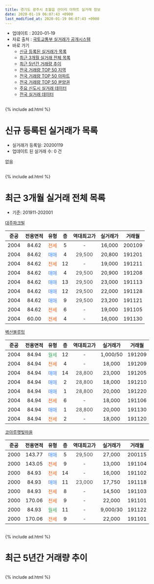 ```yaml
---
title: 경기도 광주시 초월읍 산이리 아파트 실거래 정보
date: 2020-01-19 06:07:43 +0900
last_modified_at: 2020-01-19 06:07:43 +0900
---
```


* 업데이트 : 2020-01-19
* 자료 출처 : [국토교통부 실거래가 공개시스템](http://rt.molit.go.kr)
* 바로 가기
    * [신규 등록된 실거래가 목록](#신규-등록된-실거래가-목록)
    * [최근 3개월 실거래 전체 목록](#최근-3개월-실거래-전체-목록)
    * [최근 5년간 거래량 추이](#최근-5년간-거래량-추이)
    * [전국 거래량 TOP 50 지역](https://apt-info.github.io/apt-trade-info/최근-3개월-전국에서-가장-거래가-많이-발생한-지역)
    * [전국 거래량 TOP 50 아파트](https://apt-info.github.io/apt-trade-info/최근-3개월-전국에서-가장-거래가-많이-발생한-아파트)
    * [전국 거래량 TOP 50 분양권](https://apt-info.github.io/apt-trade-info/최근-3개월-전국에서-가장-거래가-많이-발생한-분양권)
    * [주요 신도시 실거래 데이터](https://apt-info.github.io/apt-trade-info/주요-신도시)
    * [전국 실거래 데이터](https://apt-info.github.io/apt-trade-info/전국)
<br>
{% include ad.html %}
<br>

# 신규 등록된 실거래가 목록
* 실거래가 등록일: 20200119
* 업데이트 된 실거래 수: 0 건

없음

<br>
{% include ad.html %}
<br>

# 최근 3개월 실거래 전체 목록
* 기준: 201911-202001


[대주파크빌](https://search.naver.com/search.naver?query=%EA%B2%BD%EA%B8%B0%EB%8F%84+%EA%B4%91%EC%A3%BC%EC%8B%9C+%EC%B4%88%EC%9B%94%EC%9D%8D+%EC%82%B0%EC%9D%B4%EB%A6%AC+%EB%8C%80%EC%A3%BC%ED%8C%8C%ED%81%AC%EB%B9%8C)

|준공|전용면적|유형|층|역대최고가|실거래가|거래월|
|:---:|:---:|:---:|:---:|:---:|:---:|:---:|
|2004|84.62|<span style="color:#ff5a00">전세</span>|5|<span style="color:#444444">-</span>|16,000|200109|
|2004|84.62|<span style="color:#4285f3">매매</span>|4|<span style="color:#444444">29,500</span>|20,800|191201|
|2004|84.62|<span style="color:#ff5a00">전세</span>|12|<span style="color:#444444">-</span>|19,000|191211|
|2004|84.62|<span style="color:#4285f3">매매</span>|4|<span style="color:#444444">29,500</span>|20,900|191208|
|2004|84.62|<span style="color:#4285f3">매매</span>|13|<span style="color:#444444">29,500</span>|23,000|191113|
|2004|84.62|<span style="color:#4285f3">매매</span>|12|<span style="color:#444444">29,500</span>|22,000|191128|
|2004|84.62|<span style="color:#4285f3">매매</span>|9|<span style="color:#444444">29,500</span>|23,200|191121|
|2004|84.62|<span style="color:#ff5a00">전세</span>|6|<span style="color:#444444">-</span>|19,000|191105|
|2004|60.00|<span style="color:#ff5a00">전세</span>|4|<span style="color:#444444">-</span>|16,000|191130|

[벽산블루밍](https://search.naver.com/search.naver?query=%EA%B2%BD%EA%B8%B0%EB%8F%84+%EA%B4%91%EC%A3%BC%EC%8B%9C+%EC%B4%88%EC%9B%94%EC%9D%8D+%EC%82%B0%EC%9D%B4%EB%A6%AC+%EB%B2%BD%EC%82%B0%EB%B8%94%EB%A3%A8%EB%B0%8D)

|준공|전용면적|유형|층|역대최고가|실거래가|거래월|
|:---:|:---:|:---:|:---:|:---:|:---:|:---:|
|2004|84.94|<span style="color:#34a853">월세</span>|12|<span style="color:#444444">-</span>|1,000/50|191209|
|2004|84.94|<span style="color:#ff5a00">전세</span>|4|<span style="color:#444444">-</span>|18,000|191209|
|2004|84.94|<span style="color:#4285f3">매매</span>|14|<span style="color:#444444">28,800</span>|23,000|191205|
|2004|84.94|<span style="color:#4285f3">매매</span>|2|<span style="color:#444444">28,800</span>|18,000|191210|
|2004|84.94|<span style="color:#4285f3">매매</span>|1|<span style="color:#444444">28,800</span>|20,000|191220|
|2004|84.94|<span style="color:#ff5a00">전세</span>|6|<span style="color:#444444">-</span>|18,000|191106|
|2004|84.94|<span style="color:#4285f3">매매</span>|1|<span style="color:#444444">28,800</span>|20,000|191130|
|2004|84.94|<span style="color:#ff5a00">전세</span>|2|<span style="color:#444444">-</span>|18,000|191120|

[코아루햇빛마을](https://search.naver.com/search.naver?query=%EA%B2%BD%EA%B8%B0%EB%8F%84+%EA%B4%91%EC%A3%BC%EC%8B%9C+%EC%B4%88%EC%9B%94%EC%9D%8D+%EC%82%B0%EC%9D%B4%EB%A6%AC+%EC%BD%94%EC%95%84%EB%A3%A8%ED%96%87%EB%B9%9B%EB%A7%88%EC%9D%84)

|준공|전용면적|유형|층|역대최고가|실거래가|거래월|
|:---:|:---:|:---:|:---:|:---:|:---:|:---:|
|2000|143.77|<span style="color:#4285f3">매매</span>|5|<span style="color:#444444">29,500</span>|27,000|200115|
|2000|143.05|<span style="color:#ff5a00">전세</span>|9|<span style="color:#444444">-</span>|13,000|191104|
|2000|84.93|<span style="color:#ff5a00">전세</span>|14|<span style="color:#444444">-</span>|16,000|191102|
|2000|84.93|<span style="color:#4285f3">매매</span>|11|<span style="color:#444444">23,000</span>|17,750|191118|
|2000|84.93|<span style="color:#ff5a00">전세</span>|8|<span style="color:#444444">-</span>|14,500|191103|
|2000|170.06|<span style="color:#ff5a00">전세</span>|9|<span style="color:#444444">-</span>|22,000|191101|
|2000|84.93|<span style="color:#34a853">월세</span>|11|<span style="color:#444444">-</span>|9,000/30|191122|
|2000|170.06|<span style="color:#ff5a00">전세</span>|9|<span style="color:#444444">-</span>|22,000|191101|


<br>
{% include ad.html %}
<br>

# 최근 5년간 거래량 추이


<div style="width:100%;">
    <canvas id="deal_progress" height="200"></canvas>
</div>

<script>
new Chart(document.getElementById("deal_progress"), {
    type: 'line',
    data: {
        labels: ['201501','201502','201503','201504','201505','201506','201507','201508','201509','201510','201511','201512','201601','201602','201603','201604','201605','201606','201607','201608','201609','201610','201611','201612','201701','201702','201703','201704','201705','201706','201707','201708','201709','201710','201711','201712','201801','201802','201803','201804','201805','201806','201807','201808','201809','201810','201811','201812','201901','201902','201903','201904','201905','201906','201907','201908','201909','201910','201911','201912','202001'],
        datasets: [{
            label: '매매',
            pointRadius: 1,
            data: [11, 5, 29, 10, 9, 11, 15, 11, 13, 11, 6, 4, 10, 9, 6, 7, 3, 5, 8, 10, 4, 9, 5, 3, 3, 2, 5, 6, 8, 6, 7, 13, 7, 2, 3, 4, 2, 8, 15, 6, 6, 3, 4, 8, 5, 5, 1, 4, 4, 5, 4, 5, 4, 5, 5, 10, 6, 9, 5, 5, 1],
            borderColor: "rgba(255, 201, 14, 1)",
            backgroundColor: "rgba(255, 201, 14, 0.5)",
            fill: false,
            lineTension: 0
        },{
            label: '전월세',
            pointRadius: 1,
            data: [12, 11, 17, 13, 9, 8, 6, 10, 8, 8, 15, 7, 2, 7, 14, 13, 8, 10, 6, 8, 9, 11, 7, 8, 3, 8, 11, 11, 13, 9, 4, 10, 10, 10, 7, 5, 6, 6, 7, 8, 6, 8, 14, 7, 7, 7, 3, 4, 4, 4, 7, 6, 9, 4, 3, 6, 8, 8, 10, 3, 1],
            borderColor: "rgba(0, 141, 185, 1)",
            backgroundColor: "rgba(0, 141, 185, 0.5)",
            fill: false,
            lineTension: 0
        }
        ]
    },
    options: {
        responsive: true,
        title: {
            display: false
        },
        tooltips: {
            mode: 'index',
            intersect: false
        },
        hover: {
            mode: 'nearest',
            intersect: true
        },
        scales: {
            xAxes: [{
                display: true,
                scaleLabel: {
                    display: true,
                    labelString: '년/월'
                }
            }],
            yAxes: [{
                display: true,
                ticks: {
                    suggestedMin: 0,
                },
                scaleLabel: {
                    display: true,
                    labelString: '실거래 수'
                }
            }]
        }
    }
});

</script>


<br>
{% include ad.html %}
<br>

